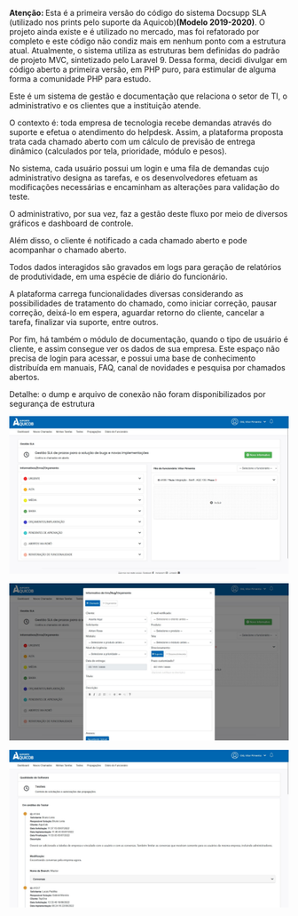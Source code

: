 <p><b>Atenção: </b>Esta é a primeira versão do código do sistema Docsupp SLA (utilizado nos prints pelo suporte da Aquicob)<b>(Modelo 2019-2020)</b>. O projeto ainda existe e é utilizado no mercado, mas foi refatorado por completo e este código não condiz mais em nenhum ponto com a estrutura atual. Atualmente, o sistema utiliza as estruturas bem definidas do padrão de projeto MVC, sintetizado pelo Laravel 9. Dessa forma, decidi divulgar em código aberto a primeira versão, em PHP puro, para estimular de alguma forma a comunidade PHP para estudo.</p>

<p>Este é um sistema de gestão e documentação que relaciona o setor de TI, o administrativo e os clientes que a instituição atende.</p>
<p>O contexto é: toda empresa de tecnologia recebe demandas através do suporte e efetua o atendimento do helpdesk.
Assim, a plataforma proposta trata cada chamado aberto com um cálculo de previsão de entrega dinâmico (calculados por tela, prioridade, módulo e pesos). 
<p>No sistema, cada usuário possui um login e uma fila de demandas cujo administrativo designa as tarefas, e os desenvolvedores efetuam as modificações necessárias e encaminham as alterações para validação do teste.</p>
<p>O administrativo, por sua vez, faz a gestão deste fluxo por meio de diversos gráficos e dashboard de controle. </p>
<p>Além disso, o cliente é notificado a cada chamado aberto e pode acompanhar o chamado aberto. </p>
Todos dados interagidos são gravados em logs para geração de relatórios de produtividade, em uma espécie de diário do funcionário. 
<p>A plataforma carrega funcionalidades diversas considerando as possibilidades de tratamento do chamado, como iniciar correção, pausar correção, deixá-lo em espera, aguardar retorno do cliente, cancelar a tarefa,  finalizar via suporte, entre outros. </p>
<p>Por fim, há também o módulo de documentação, quando o tipo de usuário é cliente, e assim consegue ver os dados de sua empresa. 
Este espaço não precisa de login para acessar, e possui uma base de conhecimento distribuída em manuais, FAQ, canal de novidades e pesquisa por chamados abertos.</p>

<p>Detalhe: o dump e arquivo de conexão não foram disponibilizados por segurança de estrutura</p>

![alt text](prints_interface/tasks_a_distribuir.jpg)

![alt text](prints_interface/criacao_chamados.jpg)

![alt text](prints_interface/testes.jpg)

